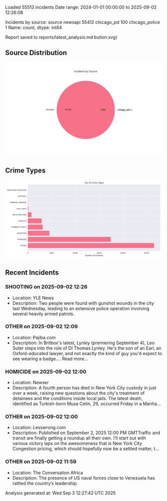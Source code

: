 
Loaded 55513 incidents
Date range: 2024-01-01 00:00:00 to 2025-09-02 12:26:08

Incidents by source:
source
newsapi           55412
chicago_pd          100
chicago_police        1
Name: count, dtype: int64

Report saved to reports/latest_analysis.md
bution.svg)

## Source Distribution
![Source Distribution](images/source_distribution.svg)

## Crime Types
![Crime Types](images/crime_types.svg)

## Recent Incidents

### SHOOTING on 2025-09-02 12:26
- Location: YLE News
- Description: Two people were found with gunshot wounds in the city last Wednesday, leading to an extensive police operation involving several heavily armed patrols.


### OTHER on 2025-09-02 12:09
- Location: Pajiba.com
- Description: In Britbox's latest, Lynley (premiering September 4), Leo Suter steps into the role of DI Thomas Lynley. He's the son of an Earl, an Oxford-educated lawyer, and not exactly the kind of guy you'd expect to see wearing a badge....
Read more...


### HOMICIDE on 2025-09-02 12:00
- Location: Newser
- Description: A fourth person has died in New York City custody in just over a week, raising new questions about the city's treatment of detainees and the conditions inside local jails. The latest death, identified as Turkish-born Musa Cetin, 29, occurred Friday in a Manha…


### OTHER on 2025-09-02 12:00
- Location: Lesswrong.com
- Description: Published on September 2, 2025 12:00 PM GMTTraffic and transit are finally getting a roundup all their own.
I’ll start out with various victory laps on the awesomeness that is New York City Congestion pricing, which should hopefully now be a settled matter, t…


### OTHER on 2025-09-02 11:59
- Location: The Conversation Africa
- Description: The presence of US naval forces close to Venezuela has rattled the country’s leadership.

Analysis generated at: Wed Sep  3 12:27:42 UTC 2025
